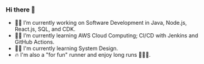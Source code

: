 ### Hi there 👋

- 🧑‍💻 I’m currently working on Software Development in Java, Node.js, React.js, SQL, and CDK.
- 🧑‍💻 I’m currently learning AWS Cloud Computing; CI/CD with Jenkins and GitHub Actions.
- 🧑‍💻 I'm currently learning System Design.
- 🔥 I'm also a "for fun" runner and enjoy long runs 🏃🏃🏃.

<!--
**thanhpl/thanhpl** is a ✨ _special_ ✨ repository because its `README.md` (this file) appears on your GitHub profile.

Here are some ideas to get you started:

- 🔭 I’m currently working on ...
- 🌱 I’m currently learning ...
- 👯 I’m looking to collaborate on ...
- 🤔 I’m looking for help with ...
- 💬 Ask me about ...
- 📫 How to reach me: ...
- 😄 Pronouns: ...
- ⚡ Fun fact: ...
-->
